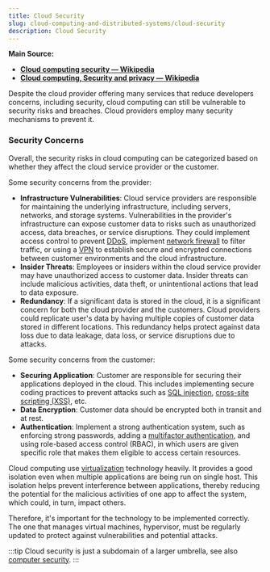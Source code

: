 ```yaml
---
title: Cloud Security
slug: cloud-computing-and-distributed-systems/cloud-security
description: Cloud Security
---
```


**Main Source:**

- **[Cloud computing security — Wikipedia](https://en.wikipedia.org/wiki/Cloud_computing_security)**
- **[Cloud computing, Security and privacy — Wikipedia](https://en.wikipedia.org/wiki/Cloud_computing#Security_and_privacy)**

Despite the cloud provider offering many services that reduce developers concerns, including security, cloud computing can still be vulnerable to security risks and breaches. Cloud providers employ many security mechanisms to prevent it.

### Security Concerns

Overall, the security risks in cloud computing can be categorized based on whether they affect the cloud service provider or the customer.

Some security concerns from the provider:

- **Infrastructure Vulnerabilities**: Cloud service providers are responsible for maintaining the underlying infrastructure, including servers, networks, and storage systems. Vulnerabilities in the provider's infrastructure can expose customer data to risks such as unauthorized access, data breaches, or service disruptions. They could implement access control to prevent [DDoS](/computer-security/network-security#ddos-attack), implement [network firewall](/computer-security/network-security#firewall) to filter traffic, or using a [VPN](/computer-networking/vpn) to establish secure and encrypted connections between customer environments and the cloud infrastructure.
- **Insider Threats**: Employees or insiders within the cloud service provider may have unauthorized access to customer data. Insider threats can include malicious activities, data theft, or unintentional actions that lead to data exposure.
- **Redundancy**: If a significant data is stored in the cloud, it is a significant concern for both the cloud provider and the customers. Cloud providers could replicate user's data by having multiple copies of customer data stored in different locations. This redundancy helps protect against data loss due to data leakage, data loss, or service disruptions due to attacks.

Some security concerns from the customer:

- **Securing Application**: Customer are responsible for securing their applications deployed in the cloud. This includes implementing secure coding practices to prevent attacks such as [SQL injection](/computer-security/web-security#sql-injection), [cross-site scripting (XSS)](/computer-security/web-security#cross-site-scripting-xss), etc.
- **Data Encryption**: Customer data should be encrypted both in transit and at rest.
- **Authentication**: Implement a strong authentication system, such as enforcing strong passwords, adding a [multifactor authentication](/backend-system/authentication#authentication-factor-number), and using role-based access control (RBAC), in which users are given specific role that makes them eligible to access certain resources.

Cloud computing use [virtualization](/cloud-computing-and-distributed-systems/virtualization) technology heavily. It provides a good isolation even when multiple applications are being run on single host. This isolation helps prevent interference between applications, thereby reducing the potential for the malicious activities of one app to affect the system, which could, in turn, impact others.

Therefore, it's important for the technology to be implemented correctly. The one that manages virtual machines, hypervisor, must be regularly updated to protect against vulnerabilities and potential attacks.

:::tip
Cloud security is just a subdomain of a larger umbrella, see also [computer security](/computer-security).
:::
